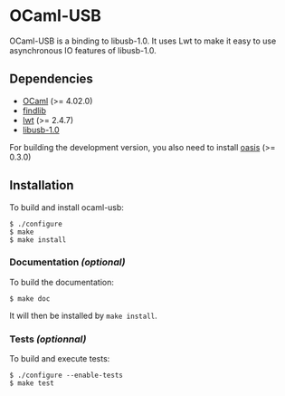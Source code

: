 OCaml-USB
=========

OCaml-USB is a binding to libusb-1.0. It uses Lwt to make it easy to
use asynchronous IO features of libusb-1.0.

Dependencies
------------

* [OCaml](http://ocaml.org/) (>= 4.02.0)
* [findlib](http://projects.camlcity.org/projects/findlib.html)
* [lwt](http://ocsigen.org/lwt/) (>= 2.4.7)
* [libusb-1.0](http://www.libusb.org/)

For building the development version, you also need to install
[oasis](http://oasis.forge.ocamlcore.org/) (>= 0.3.0)

Installation
------------

To build and install ocaml-usb:

    $ ./configure
    $ make
    $ make install

### Documentation _(optional)_

To build the documentation:

    $ make doc

It will then be installed by `make install`.

### Tests _(optionnal)_

To build and execute tests:

    $ ./configure --enable-tests
    $ make test
